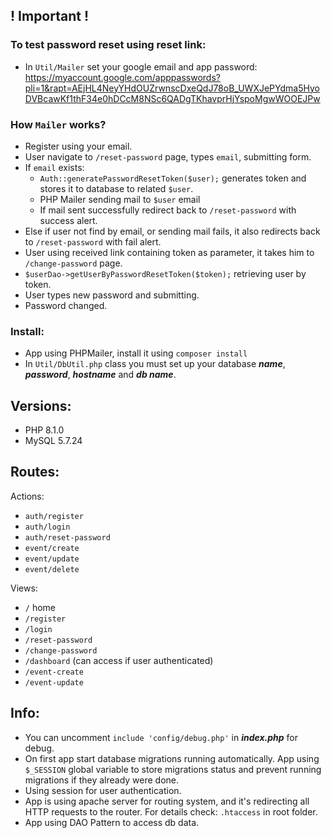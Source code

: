 ## ! Important !
### To test password reset using reset link:
 - In `Util/Mailer` set your google email and app password: https://myaccount.google.com/apppasswords?pli=1&rapt=AEjHL4NeyYHdOUZrwnscDxeQdJ78oB_UWXJePYdma5HyoDVBcawKf1thF34e0hDCcM8NSc6QADgTKhavprHjYspoMgwWOOEJPw

### How `Mailer` works?
- Register using your email.
- User navigate to `/reset-password` page, types `email`, submitting form.
- If `email` exists:
  - `Auth::generatePasswordResetToken($user);` generates token and stores it to database to related `$user`.
  - PHP Mailer sending mail to `$user` email
  - If mail sent successfully redirect back to `/reset-password` with success alert.
- Else if user not find by email, or sending mail fails, it also redirects back to `/reset-password` with fail alert.
- User using received link containing token as parameter, it takes him to `/change-password` page.
- `$userDao->getUserByPasswordResetToken($token);` retrieving user by token. 
- User types new password and submitting.
- Password changed.

### Install:
  - App using PHPMailer, install it using `composer install`
  - In `Util/DbUtil.php` class you must set up your database **_name_**, **_password_**, **_hostname_** and **_db name_**.

## Versions:
- PHP 8.1.0
- MySQL 5.7.24

## Routes:
Actions:
- `auth/register`
- `auth/login`
- `auth/reset-password`
- `event/create`
- `event/update`
- `event/delete`

Views:
- `/` home
- `/register`
- `/login` 
- `/reset-password` 
- `/change-password`
- `/dashboard` (can access if user authenticated)
- `/event-create`
- `/event-update`

## Info:
- You can uncomment `include 'config/debug.php'` in **_index.php_** for debug.
- On first app start database migrations running automatically. App using `$_SESSION` global variable to store migrations status and prevent running migrations if they already were done.
- Using session for user authentication.
- App is using apache server for routing system, and it's redirecting all HTTP requests to the router. For details check: `.htaccess` in root folder.
- App using DAO Pattern to access db data.
